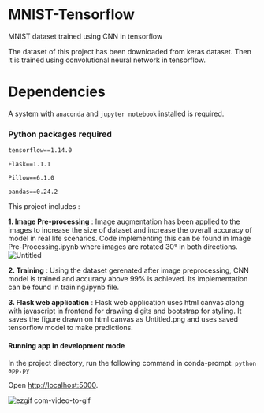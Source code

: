 # MNIST-Tensorflow
MNIST dataset trained using CNN in tensorflow

The dataset of this project has been downloaded from keras dataset. Then it is trained using convolutional neural network in tensorflow.

# Dependencies
A system with `anaconda` and `jupyter notebook` installed is required.

### Python packages required

`tensorflow==1.14.0`

`Flask==1.1.1`

`Pillow==6.1.0`

`pandas==0.24.2`


This project includes :

**1. Image Pre-processing** : Image augmentation has been applied to the images to increase the size of dataset and increase the overall accuracy of model in real life scenarios. Code implementing this can be found in Image Pre-Processing.ipynb where images are rotated 30° in both directions.
![Untitled](https://user-images.githubusercontent.com/51543033/61584467-bfd58980-ab65-11e9-998f-0042d46df9a1.png)


**2. Training** : Using the dataset gerenated after image preprocessing, CNN model is trained and accuracy above 99% is achieved. Its implementation can be found in training.ipynb file.

**3. Flask web application** : Flask web application uses html canvas along with javascript in frontend for drawing digits and bootstrap for styling. It saves the figure drawn on html canvas as Untitled.png and uses saved tensorflow model to make predictions.

#### Running app in development mode
In the project directory, run the following command in conda-prompt:
`python app.py`

Open [http://localhost:5000](http://localhost:5000).

![ezgif com-video-to-gif](https://user-images.githubusercontent.com/51543033/61825551-38965780-ae7e-11e9-8d28-58d56667ab1a.gif)

